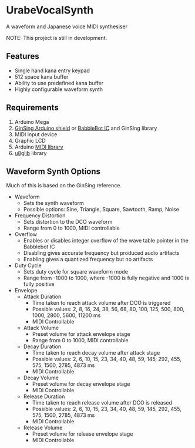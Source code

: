 UrabeVocalSynth
===============

A waveform and Japanese voice MIDI synthesiser

NOTE: This project is still in development.

Features
--------

*	Single hand kana entry keypad
*	512 space kana buffer
*	Ability to use predefined kana buffer
*	Highly configurable waveform synth

Requirements
------------

1.  Arduino Mega
2.  [GinSing Arduino shield](http://ginsingsound.com/) or [BabbleBot IC](http://babblebot.net/) and GinSing library
3.  MIDI input device
4.  Graphic LCD
5.  Arduino [MIDI library](http://playground.arduino.cc/Main/MIDILibrary)
6.  [u8glib](https://code.google.com/p/u8glib/) library

Waveform Synth Options
----------------------

Much of this is based on the GinSing reference.

*	Waveform
	*	Sets the synth waveform
	*	Possible options: Sine, Triangle, Square, Sawtooth, Ramp, Noise
*	Frequency Distortion
	*	Sets distortion to the DCO waveform
	*	Range from 0 to 1000, MIDI controllable
*	Overflow
	*	Enables or disables integer overflow of the wave table pointer in the Babblebot IC
	*	Disabling gives accurate frequency but produced audio artifacts
	*	Enabling gives a quantized frequency but no artifacts
*	Duty Cycle
	*	Sets duty cycle for square waveform mode
	*	Range from -1000 to 1000, where -1000 is fully negative and 1000 is fully positive
*	Envelope
	*	Attack Duration
		*	Time taken to reach attack volume after DCO is triggered
		*	Possible values: 2, 8, 16, 24, 38, 56, 68, 80, 100, 125, 500, 800, 1000, 2800, 5600, 11200 ms
		*	MIDI Controllable
	*	Attack Volume
		*	Preset volume for attack envelope stage
		*	Range from 0 to 1000, MIDI controllable
	*	Decay Duration
		*	Time taken to reach decay volume after attack stage
		*	Possible values: 2, 6, 10, 15, 23, 34, 40, 48, 59, 145, 292, 455, 575, 1500, 2785, 4873 ms
		*	MIDI Controllable
	*	Decay Volume
		*	Preset volume for decay envelope stage
		*	MIDI Controllable
	*	Release Duration
		*	Time taken to reach release volume after DCO is released
		*	Possible values: 2, 6, 10, 15, 23, 34, 40, 48, 59, 145, 292, 455, 575, 1500, 2785, 4873 ms
		*	MIDI Controllable
	*	Release Volume
		*	Preset volume for release envelope stage
		*	MIDI Controllable